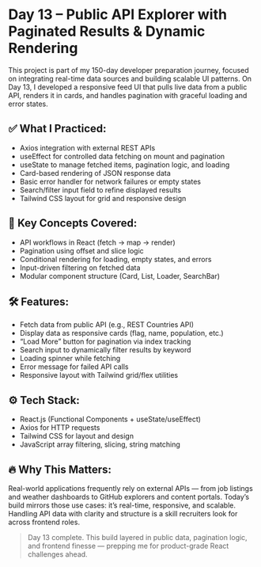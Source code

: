 # Day 13 – Public API Explorer with Paginated Results & Dynamic Rendering

This project is part of my 150-day developer preparation journey, focused on integrating real-time data sources and building scalable UI patterns. On Day 13, I developed a responsive feed UI that pulls live data from a public API, renders it in cards, and handles pagination with graceful loading and error states.

## ✅ What I Practiced:
- Axios integration with external REST APIs
- useEffect for controlled data fetching on mount and pagination
- useState to manage fetched items, pagination logic, and loading
- Card-based rendering of JSON response data
- Basic error handler for network failures or empty states
- Search/filter input field to refine displayed results
- Tailwind CSS layout for grid and responsive design

## 🧠 Key Concepts Covered:
- API workflows in React (fetch → map → render)
- Pagination using offset and slice logic
- Conditional rendering for loading, empty states, and errors
- Input-driven filtering on fetched data
- Modular component structure (Card, List, Loader, SearchBar)

## 🛠 Features:
- Fetch data from public API (e.g., REST Countries API)
- Display data as responsive cards (flag, name, population, etc.)
- “Load More” button for pagination via index tracking
- Search input to dynamically filter results by keyword
- Loading spinner while fetching
- Error message for failed API calls
- Responsive layout with Tailwind grid/flex utilities

## ⚙️ Tech Stack:
- React.js (Functional Components + useState/useEffect)
- Axios for HTTP requests
- Tailwind CSS for layout and design
- JavaScript array filtering, slicing, string matching

## 🔥 Why This Matters:
Real-world applications frequently rely on external APIs — from job listings and weather dashboards to GitHub explorers and content portals. Today’s build mirrors those use cases: it’s real-time, responsive, and scalable. Handling API data with clarity and structure is a skill recruiters look for across frontend roles.

> Day 13 complete. This build layered in public data, pagination logic, and frontend finesse — prepping me for product-grade React challenges ahead.
